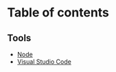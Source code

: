 # Table of contents

## Tools

* [Node](README.md)
* [Visual Studio Code](tools/visual-studio-code.md)
